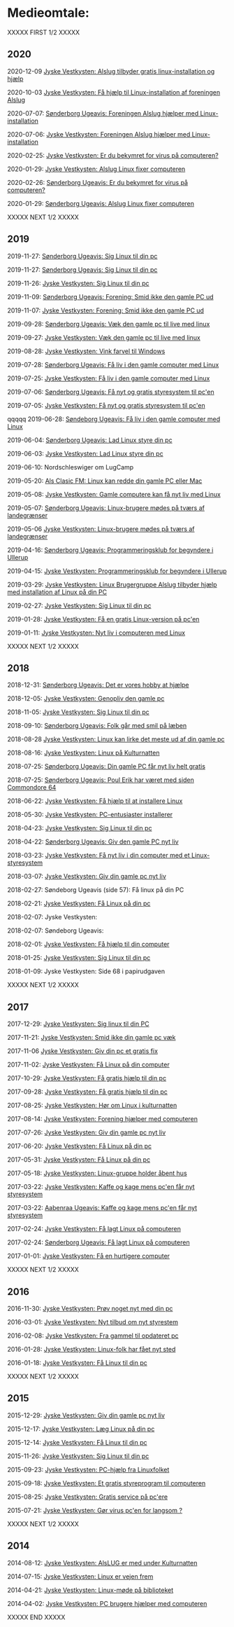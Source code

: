 # Medieomtale:

XXXXX FIRST 1/2 XXXXX

## 2020

2020-12-09 [Jyske Vestkysten: Alslug tilbyder gratis linux-installation og hjælp](https://jv.dk/artikel/alslug-tilbyder-gratis-linux-installation-og-hj%C3%A6lp)

2020-10-03 [Jyske Vestkysten: Få hjælp til Linux-installation af foreningen Alslug](https://jv.dk/artikel/f%C3%A5-hj%C3%A6lp-til-linux-installation-af-foreningen-alslug)

2020-07-07: [Sønderborg Ugeavis: Foreningen Alslug hjælper med Linux-installation](https://ugeavisen.dk/soenderborg/artikel/foreningen-alslug-hj%C3%A6lper-med-linux-installation-2020-7-7)

2020-07-06: [Jyske Vestkysten: Foreningen Alslug hjælper med Linux-installation](https://jv.dk/artikel/foreningen-alslug-hj%C3%A6lper-med-linux-installation)

2020-02-25: [Jyske Vestkysten: Er du bekymret for virus på computeren?](https://jv.dk/artikel/er-du-bekymret-for-virus-p%C3%A5-computeren)

2020-01-29: [Jyske Vestkysten: Alslug Linux fixer computeren](https://jv.dk/artikel/alslug-linux-fixer-computeren)

2020-02-26: [Sønderborg Ugeavis: Er du bekymret for virus på computeren?](https://ugeavisen.dk/soenderborg/artikel/er-du-bekymret-for-virus-p%C3%A5-computeren-2020-2-26)

2020-01-29: [Sønderborg Ugeavis: Alslug Linux fixer computeren](https://ugeavisen.dk/soenderborg/artikel/alslug-linux-fixer-computeren-2020-1-29)

XXXXX NEXT 1/2 XXXXX

## 2019

2019-11-27: [Sønderborg Ugeavis: Sig Linux til din pc](https://ugeavisen.dk/soenderborg/artikel/sig-linux-til-din-pc-2019-11-27(2))

2019-11-27: [Sønderborg Ugeavis: Sig Linux til din pc](https://ugeavisen.dk/soenderborg/artikel/sig-linux-til-din-pc-2019-11-27)

2019-11-26: [Jyske Vestkysten: Sig Linux til din pc](https://jv.dk/artikel/sig-linux-til-din-pc-2019-11-26)

2019-11-09: [Sønderborg Ugeavis: Forening: Smid ikke den gamle PC ud](https://ugeavisen.dk/soenderborg/artikel/forening-smid-ikke-den-gamle-pc-ud-2019-11-9)

2019-11-07: [Jyske Vestkysten: Forening: Smid ikke den gamle PC ud](https://jv.dk/artikel/forening-smid-ikke-den-gamle-pc-ud)

2019-09-28: [Sønderborg Ugeavis: Væk den gamle pc til live med linux](https://ugeavisen.dk/soenderborg/artikel/v%C3%A6k-den-gamle-pc-til-live-med-linux-2019-9-28)

2019-09-27: [Jyske Vestkysten: Væk den gamle pc til live med linux](https://jv.dk/artikel/v%C3%A6k-den-gamle-pc-til-live-med-linux)

2019-08-28: [Jyske Vestkysten: Vink farvel til Windows](https://jv.dk/artikel/vink-farvel-til-windows)

2019-07-28: [Sønderborg Ugeavis: Få liv i den gamle computer med Linux](https://ugeavisen.dk/soenderborg/artikel/f%C3%A5-liv-i-den-gamle-computer-med-linux-2019-7-28)

2019-07-25: [Jyske Vestkysten: Få liv i den gamle computer med Linux](https://jv.dk/artikel/f%C3%A5-liv-i-den-gamle-computer-med-linux)

2019-07-06: [Sønderborg Ugeavis: Få nyt og gratis styresystem til pc'en](https://ugeavisen.dk/soenderborg/artikel/f%C3%A5-nyt-og-gratis-styresystem-til-pc-en-2019-7-6)

2019-07-05: [Jyske Vestkysten: Få nyt og gratis styresystem til pc'en](https://jv.dk/artikel/f%C3%A5-nyt-og-gratis-styresystem-til-pc-en)

qqqqq 2019-06-28: [Søndeborg Ugeavis: Få liv i den gamle computer med Linux](https://www.ugeavisen-soenderborg.dk/soenderborg/Faa-liv-i-den-gamle-computer-med-Linux/artikel/406969)

2019-06-04: [Sønderborg Ugeavis: Lad Linux styre din pc](https://ugeavisen.dk/soenderborg/artikel/lad-linux-styre-din-pc-2019-6-4)

2019-06-03: [Jyske Vestkysten: Lad Linux styre din pc](https://jv.dk/artikel/lad-linux-styre-din-pc)

2019-06-10: Nordschleswiger om LugCamp

2019-05-20: [Als Clasic FM: Linux kan redde din gamle PC eller Mac](https://soundcloud.com/radio-als/linux-kan-redde-din-gamle-pc-eller-mac)

2019-05-08: [Jyske Vestkysten: Gamle computere kan få nyt liv med Linux](https://jv.dk/artikel/gamle-computere-kan-f%C3%A5-nyt-liv-med-linux)

2019-05-07: [Sønderborg Ugeavis: Linux-brugere mødes på tværs af landegrænser](https://ugeavisen.dk/soenderborg/artikel/linux-brugere-m%C3%B8des-p%C3%A5-tv%C3%A6rs-af-landegr%C3%A6nser-2019)

2019-05-06 [Jyske Vestkysten: Linux-brugere mødes på tværs af landegrænser](https://jv.dk/artikel/linux-brugere-m%C3%B8des-p%C3%A5-tv%C3%A6rs-af-landegr%C3%A6nser)

2019-04-16: [Sønderborg Ugeavis: Programmeringsklub for begyndere i Ullerup](https://ugeavisen.dk/soenderborg/artikel/programmeringsklub-for-begyndere-i-ullerup-2019)

2019-04-15: [Jyske Vestkysten: Programmeringsklub for begyndere i Ullerup](https://jv.dk/artikel/programmeringsklub-for-begyndere-i-ullerup)

2019-03-29: [Jyske Vestkysten: Linux Brugergruppe Alslug tilbyder hjælp med installation af Linux på din PC](https://jv.dk/artikel/linux-brugergruppe-alslug-tilbyder-hj%C3%A6lp-med-installation-af-linux-p%C3%A5-din-pc)

2019-02-27: [Jyske Vestkysten: Sig Linux til din pc](https://jv.dk/artikel/sig-linux-til-din-pc)

2019-01-28: [Jyske Vestkysten: Få en gratis Linux-version på pc'en](https://jv.dk/artikel/f%C3%A5-en-gratis-linux-version-p%C3%A5-pc-en)

2019-01-11: [Jyske Vestkysten: Nyt liv i computeren med Linux](https://jv.dk/artikel/nyt-liv-i-computeren-med-linux)

XXXXX NEXT 1/2 XXXXX

## 2018

2018-12-31: [Sønderborg Ugeavis: Det er vores hobby at hjælpe](https://ugeavisen.dk/soenderborg/artikel/det-er-vores-hobby-at-hj%C3%A6lpe)

2018-12-05: [Jyske Vestkysten: Genopliv den gamle pc](https://jv.dk/artikel/genopliv-den-gamle-pc)

2018-11-05: [Jyske Vestkysten: Sig Linux til din pc](https://jv.dk/artikel/sig-linux-til-din-pc)

2018-09-10: [Sønderborg Ugeavis: Folk går med smil på læben](https://ugeavisen.dk/soenderborg/artikel/folk-g%C3%A5r-med-smil-p%C3%A5-l%C3%A6ben)

2018-08-28 [Jyske Vestkysten: Linux kan lirke det meste ud af din gamle pc](https://jv.dk/artikel/linux-kan-lirke-det-meste-ud-af-din-gamle-pc)

2018-08-16: [Jyske Vestkysten: Linux på Kulturnatten](https://jv.dk/artikel/linux-p%C3%A5-kulturnatten)

2018-07-25: [Sønderborg Ugeavis: Din gamle PC får nyt liv helt gratis](https://ugeavisen.dk/soenderborg/artikel/din-gamle-pc-f%C3%A5r-nyt-liv-helt-gratis)

2018-07-25: [Sønderborg Ugeavis: Poul Erik har været med siden Commondore 64](https://ugeavisen.dk/soenderborg/artikel/poul-erik-har-v%C3%A6ret-med-siden-commondore-64)

2018-06-22: [Jyske Vestkysten: Få hjælp til at installere Linux](https://jv.dk/artikel/f%C3%A5-hj%C3%A6lp-til-at-installere-linux)

2018-05-30: [Jyske Vestkysten: PC-entusiaster installerer](https://jv.dk/artikel/pc-entusiaster-installerer)

2018-04-23: [Jyske Vestkysten: Sig Linux til din pc](https://jv.dk/artikel/sig-linux-til-din-pc)

2018-04-22: [Sønderborg Ugeavis: Giv den gamle PC nyt liv](https://ugeavisen.dk/soenderborg/artikel/giv-den-gamle-pc-nyt-liv)

2018-03-23: [Jyske Vestkysten: Få nyt liv i din computer med et Linux-styresystem](https://jv.dk/artikel/f%C3%A5-nyt-liv-i-din-computer-med-et-linux-styresystem)

2018-03-07: [Jyske Vestkysten: Giv din gamle pc nyt liv](https://jv.dk/artikel/giv-din-gamle-pc-nyt-liv)

2018-02-27: Søndeborg Ugeavis (side 57): Få linux på din PC

2018-02-21: [Jyske Vestkysten: Få Linux på din pc](https://jv.dk/artikel/f%C3%A5-linux-p%C3%A5-din-pc)

2018-02-07: Jyske Vestkysten:

2018-02-07: Søndeborg Ugeavis:

2018-02-01: [Jyske Vestkysten: Få hjælp til din computer](https://jv.dk/artikel/f%C3%A5-hj%C3%A6lp-til-din-computer)

2018-01-25: [Jyske Vestkysten: Sig Linux til din pc](https://jv.dk/artikel/sig-linux-til-din-pc)

2018-01-09: Jyske Vestkysten: Side 68 i papirudgaven

XXXXX NEXT 1/2 XXXXX

## 2017

2017-12-29: [Jyske Vestkysten: Sig linux til din PC](https://www.jv.dk/soenderborg/Sig-linux-til-din-PC/artikel/2573177)

2017-11-21: [Jyske Vestkysten: Smid ikke din gamle pc væk](https://www.jv.dk/soenderborg/Smid-ikke-din-gamle-pc-vaek/artikel/2562585)

2017-11-06 [Jyske Vestkysten: Giv din pc et gratis fix](https://www.jv.dk/soenderborg/Giv-din-pc-et-gratis-fix/artikel/2557307)

2017-11-02: [Jyske Vestkysten: Få Linux på din computer](https://www.jv.dk/soenderborg/Faa-Linux-paa-din-computer/artikel/2555881)

2017-10-29: [Jyske Vestkysten: Få gratis hjælp til din pc](https://www.jv.dk/soenderborg/Faa-gratis-hjaelp-til-din-pc/artikel/2544386)

2017-09-28: [Jyske Vestkysten: Få gratis hjælp til din pc](https://jv.dk/artikel/f%C3%A5-gratis-hj%C3%A6lp-til-din-pc)

2017-08-25: [Jyske Vestkysten: Hør om Linux i kulturnatten](https://www.jv.dk/soenderborg/Hoer-om-Linux-i-kulturnatten/artikel/2533716)

2017-08-14: [Jyske Vestkysten: Forening hjælper med computeren](https://www.jv.dk/soenderborg/Forening-hjaelper-med-computeren/artikel/2530493)

2017-07-26: [Jyske Vestkysten: Giv din gamle pc nyt liv](https://www.jv.dk/soenderborg/Giv-din-gamle-pc-nyt-liv/artikel/2525624)

2017-06-20: [Jyske Vestkysten: Få Linux på din pc](https://www.jv.dk/soenderborg/Faa-Linux-paa-din-pc/artikel/2516532)

2017-05-31: [Jyske Vestkysten: Få Linux på din pc](https://www.jv.dk/soenderborg/Faa-Linux-paa-din-pc/artikel/2510775)

2017-05-18: [Jyske Vestkysten: Linux-gruppe holder åbent hus](https://www.jv.dk/soenderborg/Linux-gruppe-holder-aabent-hus/artikel/2507249)

2017-03-22: [Jyske Vestkysten: Kaffe og kage mens pc'en får nyt styresystem](https://www.jv.dk/aabenraa/Kaffe-og-kage-mens-pcen-faar-nyt-styresystem/artikel/2490413)

2017-03-22: [Aabenraa Ugeavis: Kaffe og kage mens pc'en får nyt styresystem](https://ugeavisen.dk/aabenraa/Kaffe-og-kage-mens-pcen-faar-nyt-styresystem/artikel/312593)

2017-02-24: [Jyske Vestkysten: Få lagt Linux på computeren](https://www.jv.dk/soenderborg/Faa-lagt-Linux-paa-computeren/artikel/2481890)

2017-02-24: [Sønderborg Ugeavis: Få lagt Linux på computeren](https://ugeavisen.dk/soenderborg/Faa-lagt-Linux-paa-computeren/artikel/308338)

2017-01-01: [Jyske Vestkysten: Få en hurtigere computer](https://www.jv.dk/soenderborg/Faa-en-hurtigere-computer/artikel/2455535)

XXXXX NEXT 1/2 XXXXX

## 2016

2016-11-30: [Jyske Vestkysten: Prøv noget nyt med din pc](https://jv.dk/artikel/pr%C3%B8v-noget-nyt-med-din-pc)

2016-03-01: [Jyske Vestkysten: Nyt tilbud om nyt styrestem](https://jv.dk/artikel/nyt-tilbud-om-nyt-styrestem)

2016-02-08: [Jyske Vestkysten: Fra gammel til opdateret pc](https://jv.dk/artikel/fra-gammel-til-opdateret-pc)

2016-01-28: [Jyske Vestkysten: Linux-folk har fået nyt sted](https://jv.dk/artikel/linux-folk-har-f%C3%A5et-nyt-sted)

2016-01-18: [Jyske Vestkysten: Få Linux til din pc](https://jv.dk/artikel/f%C3%A5-linux-til-din-pc)

XXXXX NEXT 1/2 XXXXX

## 2015

2015-12-29: [Jyske Vestkysten: Giv din gamle pc nyt liv](https://jv.dk/artikel/giv-din-gamle-pc-nyt-liv)

2015-12-17: [Jyske Vestkysten: Læg Linux på din pc](https://jv.dk/artikel/l%C3%A6g-linux-p%C3%A5-din-pc)

2015-12-14: [Jyske Vestkysten: Få Linux til din pc](https://jv.dk/artikel/f%C3%A5-linux-til-din-pc)

2015-11-26: [Jyske Vestkysten: Sig Linux til din pc](https://jv.dk/artikel/sig-linux-til-din-pc)

2015-09-23: [Jyske Vestkysten: PC-hjælp fra Linuxfolket](https://jv.dk/artikel/pc-hj%C3%A6lp-fra-linuxfolket)

2015-09-18: [Jyske Vestkysten: Et gratis styreprogram til computeren](https://jv.dk/artikel/et-gratis-styreprogram-til-computeren)

2015-08-25: [Jyske Vestkysten: Gratis service på pc'ere](https://jv.dk/artikel/gratis-service-p%C3%A5-pc-ere)

2015-07-21: [Jyske Vestkysten: Gør virus pc'en for langsom ?](https://jv.dk/artikel/g%C3%B8r-virus-pc-en-for-langsom)

XXXXX NEXT 1/2 XXXXX

## 2014

2014-08-12: [Jyske Vestkysten: AlsLUG er med under Kulturnatten](https://jv.dk/artikel/alslug-er-med-under-kulturnatten)

2014-07-15: [Jyske Vestkysten: Linux er vejen frem](https://jv.dk/artikel/linux-er-vejen-frem)

2014-04-21: [Jyske Vestkysten: Linux-møde på biblioteket](https://jv.dk/artikel/linux-m%C3%B8de-p%C3%A5-biblioteket)

2014-04-02: [Jyske Vestkysten: PC brugere hjælper med computeren](https://jv.dk/artikel/pc-brugere-hj%C3%A6lper-med-computeren)

XXXXX END XXXXX
